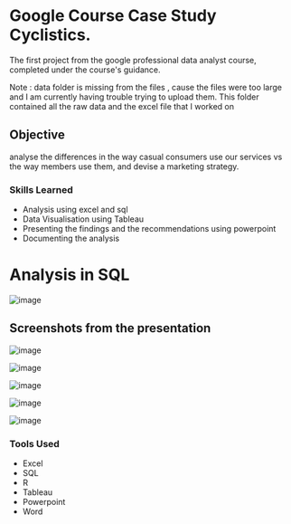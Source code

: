 # Google Course Case Study Cyclistics.

The first project from the google professional data analyst course, completed under the course's guidance.

Note : data folder is missing from the files , cause the files were too large and I am currently having trouble trying to upload them. This folder contained all the raw data and the excel file that I worked on

## Objective

analyse the differences in the way casual consumers use our services vs the way members use them, and devise a marketing strategy.

### Skills Learned

- Analysis using excel and sql
- Data Visualisation using Tableau
- Presenting the findings and the recommendations using powerpoint
- Documenting the analysis

# Analysis in SQL
![image](https://github.com/user-attachments/assets/5b73a830-88ae-43ac-86e6-3fb79e1098a0)


## Screenshots from the presentation

![image](https://github.com/SamyakJain-DS/cyclistics/assets/142383509/b203903c-7519-41fc-a812-42d7b791efd2)

![image](https://github.com/SamyakJain-DS/cyclistics/assets/142383509/9fdc97c3-33af-4a7e-aa97-add8307a9835)

![image](https://github.com/SamyakJain-DS/cyclistics/assets/142383509/bddae935-cff3-49de-b46b-b9f870ed5798)

![image](https://github.com/SamyakJain-DS/cyclistics/assets/142383509/57deda36-24f3-460e-a471-0eb0442fd695)

![image](https://github.com/SamyakJain-DS/cyclistics/assets/142383509/66a531d4-4b39-4587-ae85-a8f6ac55d09b)


### Tools Used

- Excel
- SQL
- R
- Tableau
- Powerpoint
- Word
